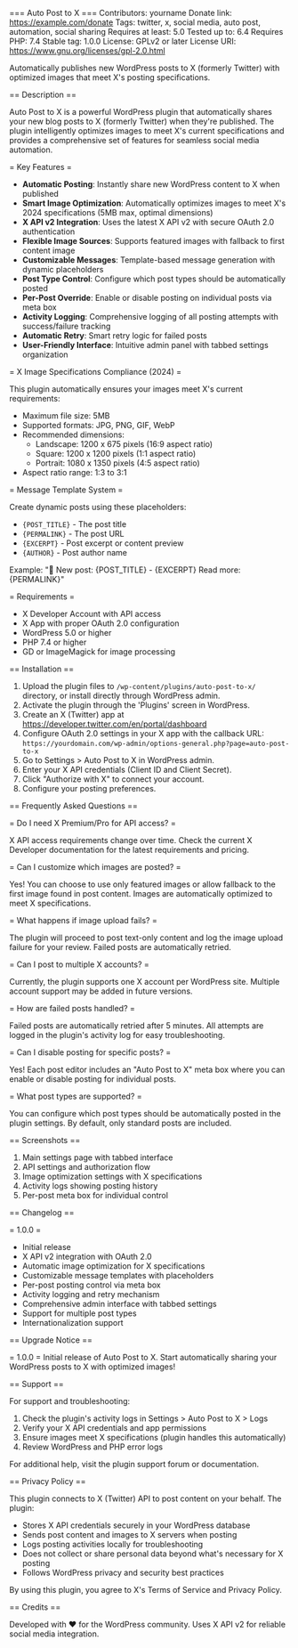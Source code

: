 === Auto Post to X ===
Contributors: yourname
Donate link: https://example.com/donate
Tags: twitter, x, social media, auto post, automation, social sharing
Requires at least: 5.0
Tested up to: 6.4
Requires PHP: 7.4
Stable tag: 1.0.0
License: GPLv2 or later
License URI: https://www.gnu.org/licenses/gpl-2.0.html

Automatically publishes new WordPress posts to X (formerly Twitter) with optimized images that meet X's posting specifications.

== Description ==

Auto Post to X is a powerful WordPress plugin that automatically shares your new blog posts to X (formerly Twitter) when they're published. The plugin intelligently optimizes images to meet X's current specifications and provides a comprehensive set of features for seamless social media automation.

= Key Features =

* **Automatic Posting**: Instantly share new WordPress content to X when published
* **Smart Image Optimization**: Automatically optimizes images to meet X's 2024 specifications (5MB max, optimal dimensions)
* **X API v2 Integration**: Uses the latest X API v2 with secure OAuth 2.0 authentication
* **Flexible Image Sources**: Supports featured images with fallback to first content image
* **Customizable Messages**: Template-based message generation with dynamic placeholders
* **Post Type Control**: Configure which post types should be automatically posted
* **Per-Post Override**: Enable or disable posting on individual posts via meta box
* **Activity Logging**: Comprehensive logging of all posting attempts with success/failure tracking
* **Automatic Retry**: Smart retry logic for failed posts
* **User-Friendly Interface**: Intuitive admin panel with tabbed settings organization

= X Image Specifications Compliance (2024) =

This plugin automatically ensures your images meet X's current requirements:

* Maximum file size: 5MB
* Supported formats: JPG, PNG, GIF, WebP
* Recommended dimensions:
  * Landscape: 1200 x 675 pixels (16:9 aspect ratio)
  * Square: 1200 x 1200 pixels (1:1 aspect ratio) 
  * Portrait: 1080 x 1350 pixels (4:5 aspect ratio)
* Aspect ratio range: 1:3 to 3:1

= Message Template System =

Create dynamic posts using these placeholders:

* `{POST_TITLE}` - The post title
* `{PERMALINK}` - The post URL
* `{EXCERPT}` - Post excerpt or content preview
* `{AUTHOR}` - Post author name

Example: "🚀 New post: {POST_TITLE} - {EXCERPT} Read more: {PERMALINK}"

= Requirements =

* X Developer Account with API access
* X App with proper OAuth 2.0 configuration
* WordPress 5.0 or higher
* PHP 7.4 or higher
* GD or ImageMagick for image processing

== Installation ==

1. Upload the plugin files to `/wp-content/plugins/auto-post-to-x/` directory, or install directly through WordPress admin.
2. Activate the plugin through the 'Plugins' screen in WordPress.
3. Create an X (Twitter) app at https://developer.twitter.com/en/portal/dashboard
4. Configure OAuth 2.0 settings in your X app with the callback URL: `https://yourdomain.com/wp-admin/options-general.php?page=auto-post-to-x`
5. Go to Settings > Auto Post to X in WordPress admin.
6. Enter your X API credentials (Client ID and Client Secret).
7. Click "Authorize with X" to connect your account.
8. Configure your posting preferences.

== Frequently Asked Questions ==

= Do I need X Premium/Pro for API access? =

X API access requirements change over time. Check the current X Developer documentation for the latest requirements and pricing.

= Can I customize which images are posted? =

Yes! You can choose to use only featured images or allow fallback to the first image found in post content. Images are automatically optimized to meet X specifications.

= What happens if image upload fails? =

The plugin will proceed to post text-only content and log the image upload failure for your review. Failed posts are automatically retried.

= Can I post to multiple X accounts? =

Currently, the plugin supports one X account per WordPress site. Multiple account support may be added in future versions.

= How are failed posts handled? =

Failed posts are automatically retried after 5 minutes. All attempts are logged in the plugin's activity log for easy troubleshooting.

= Can I disable posting for specific posts? =

Yes! Each post editor includes an "Auto Post to X" meta box where you can enable or disable posting for individual posts.

= What post types are supported? =

You can configure which post types should be automatically posted in the plugin settings. By default, only standard posts are included.

== Screenshots ==

1. Main settings page with tabbed interface
2. API settings and authorization flow
3. Image optimization settings with X specifications
4. Activity logs showing posting history
5. Per-post meta box for individual control

== Changelog ==

= 1.0.0 =
* Initial release
* X API v2 integration with OAuth 2.0
* Automatic image optimization for X specifications
* Customizable message templates with placeholders
* Per-post posting control via meta box
* Activity logging and retry mechanism
* Comprehensive admin interface with tabbed settings
* Support for multiple post types
* Internationalization support

== Upgrade Notice ==

= 1.0.0 =
Initial release of Auto Post to X. Start automatically sharing your WordPress posts to X with optimized images!

== Support ==

For support and troubleshooting:

1. Check the plugin's activity logs in Settings > Auto Post to X > Logs
2. Verify your X API credentials and app permissions
3. Ensure images meet X specifications (plugin handles this automatically)
4. Review WordPress and PHP error logs

For additional help, visit the plugin support forum or documentation.

== Privacy Policy ==

This plugin connects to X (Twitter) API to post content on your behalf. The plugin:

* Stores X API credentials securely in your WordPress database
* Sends post content and images to X servers when posting
* Logs posting activities locally for troubleshooting
* Does not collect or share personal data beyond what's necessary for X posting
* Follows WordPress privacy and security best practices

By using this plugin, you agree to X's Terms of Service and Privacy Policy.

== Credits ==

Developed with ❤️ for the WordPress community. Uses X API v2 for reliable social media integration. 
